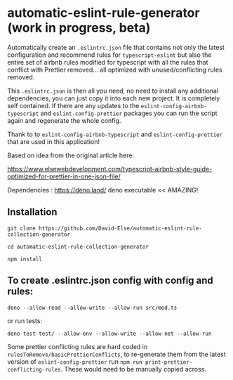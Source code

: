 # automatic-eslint-rule-generator (work in progress, beta)

Automatically create an `.eslintrc.json` file that contains not only the latest configuration and recommend rules for `typescript-eslint` but also the entire set of airbnb rules modified for typescript with all the rules that conflict with Prettier removed... all optimized with unused/conflicting rules removed.

This `.eslintrc.json` is then all you need, no need to install any additional dependencies, you can just copy it into each new project. It is completely self contained. If there are any updates to the `eslint-config-airbnb-typescript` and `eslint-config-prettier` packages you can run the script again and regenerate the whole config.

Thank to to `eslint-config-airbnb-typescript` and `eslint-config-prettier` that are used in this application!

Based on idea from the original article here:

https://www.elsewebdevelopment.com/typescript-airbnb-style-guide-optimized-for-prettier-in-one-json-file/

Dependencies : https://deno.land/ deno executable << AMAZING!

## Installation

`git clone https://github.com/David-Else/automatic-eslint-rule-collection-generator`

`cd automatic-eslint-rule-collection-generator`

`npm install`

## To create .eslintrc.json config with config and rules:

`deno --allow-read --allow-write --allow-run src/mod.ts`

or run tests:

`deno test test/ --allow-env --allow-write --allow-net --allow-run`

Some prettier conflicting rules are hard coded in `rulesToRemove/basicPrettierConflicts`, to re-generate them from the latest version of `eslint-config-prettier` run `npm run print-prettier-conflicting-rules`. These would need to be manually copied across.

